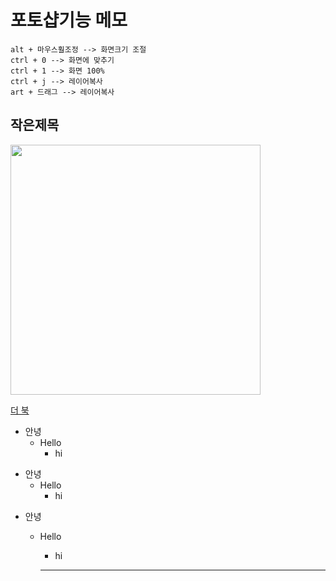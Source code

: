 # 포토샵기능 메모

```
alt + 마우스훨조정 --> 화면크기 조절
ctrl + 0 --> 화면에 맞추기
ctrl + 1 --> 화면 100%
ctrl + j --> 레이어복사
art + 드래그 --> 레이어복사 
```

## 작은제목

<img src="https://tjghwns93.github.io/img/ph.png" width="400">

[더 북](https://thebook.io/)

+ 안녕
  + Hello
    + hi


* 안녕
  * Hello
    * hi

- 안녕
  - Hello
    - hi 
    
    -------------------------
